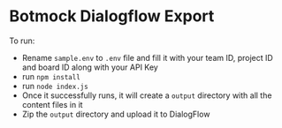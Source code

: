 # Botmock Dialogflow Export

To run:
- Rename `sample.env` to  `.env` file and fill it with your team ID, project ID and board ID along with your API Key
- run `npm install`
- run `node index.js` 
- Once it successfully runs, it will create a `output` directory with all the content files in it
- Zip the `output` directory and upload it to DialogFlow


